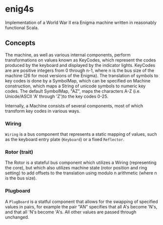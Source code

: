 # enig4s
Implementation of a World War II era Enigma machine written in reasonably functional Scala.

## Concepts

The machine, as well as various internal components, perform transformations on values known as KeyCodes, which represent the codes produced by the keyboard and displayed by the indicator lights.
KeyCodes are are positive integers from 0 through n-1, where n is the bus size of the machine (26 for most versions of the Enigma). The translation of symbols to key codes is done by a SymbolMap, which can be specified on Machine construction, which maps a String of unicode symbols to numeric key codes.  The default SymbolMap, "AZ", maps the characters A-Z (i.e. Unicde/ASCII 'A' through 'Z')to the key codes 0-25.

Internally, a Machine consists of several components, most of which transform key codes in various
ways.

### Wiring

`Wiring` is a bus component that represents a static mapping of values, such as the keyboard entry plate (`Keyboard`) or a fixed `Reflector`.

### Rotor (trait)

The Rotor is a stateful bus component which utilizes a Wiring (representing the core), but which also utilizes machine state (rotor position and ring setting) to add offsets to the translation using modulo n arithmetic (where n is the bus size).

### Plugboard

A `PlugBoard` is a statful component that allows for the swapping of specified values in pairs,
for example the pair "AN" specifies that all A's become 'N's, and that all 'N's become 'A's. All
other values are passed through unchanged.
